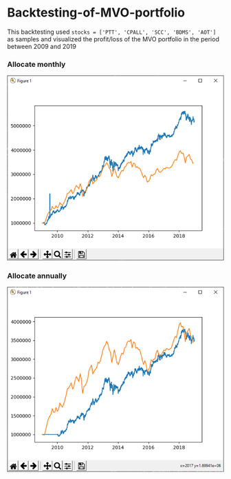 # Backtesting-of-MVO-portfolio

This backtesting used `stocks = ['PTT', 'CPALL', 'SCC', 'BDMS', 'AOT']` as samples
and visualized the profit/loss of the MVO portfolio in the period between 2009 and 2019

### Allocate monthly
![](https://github.com/tongplw/Backtesting-of-MVO-portfolio/blob/master/pic/monthly.png)

### Allocate annually
![](https://github.com/tongplw/Backtesting-of-MVO-portfolio/blob/master/pic/annually.png)

